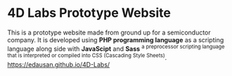 # 4D Labs Prototype Website
This is a prototype website made from ground up for a semiconductor company. It is developed using __PHP programming language__ as a scripting language along side with __JavaScipt__ and __Sass__ <sup>a preprocessor scripting language that is interpreted or compiled into CSS (Cascading Style Sheets)</sup>.
https://edausan.github.io/4D-Labs/
